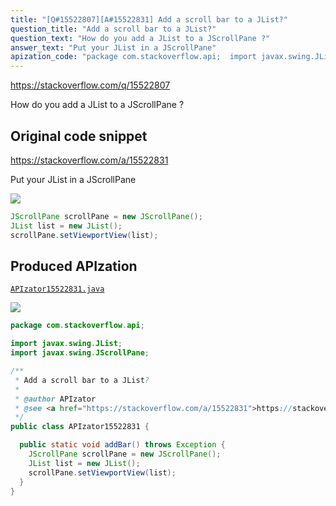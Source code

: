 ```yaml
---
title: "[Q#15522807][A#15522831] Add a scroll bar to a JList?"
question_title: "Add a scroll bar to a JList?"
question_text: "How do you add a JList to a JScrollPane ?"
answer_text: "Put your JList in a JScrollPane"
apization_code: "package com.stackoverflow.api;  import javax.swing.JList; import javax.swing.JScrollPane;  /**  * Add a scroll bar to a JList?  *  * @author APIzator  * @see <a href=\"https://stackoverflow.com/a/15522831\">https://stackoverflow.com/a/15522831</a>  */ public class APIzator15522831 {    public static void addBar() throws Exception {     JScrollPane scrollPane = new JScrollPane();     JList list = new JList();     scrollPane.setViewportView(list);   } }"
---
```


https://stackoverflow.com/q/15522807

How do you add a JList to a JScrollPane ?



## Original code snippet

https://stackoverflow.com/a/15522831

Put your JList in a JScrollPane

<div class="code-logo"><img src="/stackoverflow.png" /></div>

```java
JScrollPane scrollPane = new JScrollPane();
JList list = new JList();
scrollPane.setViewportView(list);
```

## Produced APIzation

[`APIzator15522831.java`](https://github.com/pasqualesalza/apization/raw/main/data/search/APIzator15522831.java)

<div class="code-logo"><img src="/apizator.png" /></div>

```java
package com.stackoverflow.api;

import javax.swing.JList;
import javax.swing.JScrollPane;

/**
 * Add a scroll bar to a JList?
 *
 * @author APIzator
 * @see <a href="https://stackoverflow.com/a/15522831">https://stackoverflow.com/a/15522831</a>
 */
public class APIzator15522831 {

  public static void addBar() throws Exception {
    JScrollPane scrollPane = new JScrollPane();
    JList list = new JList();
    scrollPane.setViewportView(list);
  }
}

```